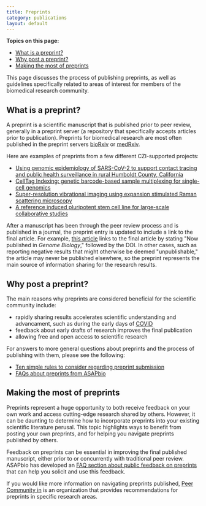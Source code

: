 ```yaml
---
title: Preprints
category: publications
layout: default
---
```


**Topics on this page:**
- [What is a preprint?](#what-is-a-preprint)
- [Why post a preprint?](#why-post-a-preprint)
- [Making the most of preprints](#making-the-most-of-preprints)

This page discusses the process of publishing preprints,
as well as guidelines specifically related to areas of interest
for members of the biomedical research community.

## What is a preprint?

A preprint is a scientific manuscript that is published prior to peer review,
generally in a preprint server (a repository that specifically accepts articles prior to publication).
Preprints for biomedical research are most often published in the preprint servers 
[bioRxiv](https://www.biorxiv.org/) or
[medRxiv](https://www.medrxiv.org/).

Here are examples of preprints from a few different CZI-supported projects: 
- [Using genomic epidemiology of SARS-CoV-2 to support contact tracing and public health surveillance in rural Humboldt County, California](https://www.medrxiv.org/content/10.1101/2021.09.21.21258385v1)
- [CellTag Indexing: genetic barcode-based sample multiplexing for single-cell genomics](https://www.biorxiv.org/content/10.1101/335547v2)
- [Super-resolution vibrational imaging using expansion stimulated Raman scattering microscopy](https://www.biorxiv.org/content/10.1101/2021.12.22.473713v1.full)
- [A reference induced pluripotent stem cell line for large-scale collaborative studies](https://www.biorxiv.org/content/10.1101/2021.12.15.472643v1)

After a manuscript has been through the peer review process and is published in a journal,
the preprint entry is updated to include a link to the final article.
For example, 
[this article](https://www.biorxiv.org/content/10.1101/335547v2)
links to the final article by stating "Now published in *Genome Biology*,"
followed by the DOI.
In other cases, such as reporting negative results that might otherwise be deemed "unpublishable,"
the article may never be published elsewhere,
so the preprint represents the main source of information sharing for the research results.

## Why post a preprint?

The main reasons why preprints are considered beneficial for the scientific community include:
- rapidly sharing results accelerates scientific understanding and advancament, such as during the early days of [COVID](https://rori.figshare.com/articles/report/Scholarly_communication_in_times_of_crisis_The_response_of_the_scholarly_communication_system_to_the_COVID-19_pandemic/17125394)
- feedback about early drafts of research improves the final publication
- allowing free and open access to scientific research

For answers to more general questions about preprints and the process of publishing with them,
please see the following:
- [Ten simple rules to consider regarding preprint submission](https://journals.plos.org/ploscompbiol/article?id=10.1371/journal.pcbi.1005473)
- [FAQs about preprints from ASAPbio](https://asapbio.org/preprint-info/preprint-faq#general)

## Making the most of preprints

Preprints represent a huge opportunity to both receive feedback on your own work and access cutting-edge research shared by others.
However, it can be daunting to determine how to incorporate preprints into your existing scientific literature perusal.
This topic highlights ways to benefit from posting your own preprints, 
and for helping you navigate preprints published by others.

Feedback on preprints can be essential in improving the final published manuscript,
either prior to or concurrently with traditional peer review.
ASAPbio has developed an [FAQ section about public feedback on preprints](https://asapbio.org/public-preprint-feedback-faq)
that can help you solicit and use this feedback.

If you would like more information on navigating preprints published,
[Peer Community in](https://peercommunityin.org/) is an organization that provides recommendations for preprints in specific research areas.
